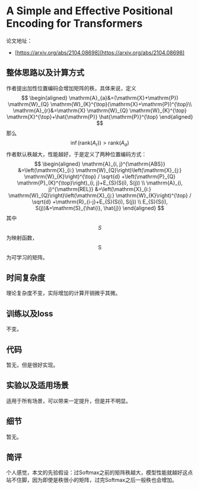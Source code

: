 # A Simple and Effective Positional Encoding for Transformers

论文地址：

- [https://arxiv.org/abs/2104.08698](https://arxiv.org/abs/2104.08698)



## 整体思路以及计算方式

作者提出加性位置编码会增加矩阵的秩，具体来说，定义
$$
\begin{aligned}
    \mathrm{A}_{a}&=(\mathrm{X}+\mathrm{P}) \mathrm{W}_{Q} \mathrm{W}_{K}^{\top}(\mathrm{X}+\mathrm{P})^{\top}\\
    \mathrm{A}_{r}&=\mathrm{X} \mathrm{W}_{Q} \mathrm{W}_{K}^{\top} \mathrm{X}^{\top}+\hat{\mathrm{P}} \hat{\mathrm{P}}^{\top}
    \end{aligned}
$$
那么
$$
\inf (\mathrm{rank}(A_r)) > \mathrm{rank}(A_a)
$$
作者默认秩越大，性能越好，于是定义了两种位置编码方式：
$$
\begin{aligned}
\mathrm{A}_{i, j}^{\mathrm{ABS}} &=\left(\mathrm{X}_{i:} \mathrm{W}_{Q}\right)\left(\mathrm{X}_{j:} \mathrm{W}_{K}\right)^{\top} / \sqrt{d} +\left(\mathrm{P}_{Q} \mathrm{P}_{K}^{\top}\right)_{i, j}+E_{S}(S(i), S(j)) \\
\mathrm{A}_{i, j}^{\mathrm{REL}} &=\left(\mathrm{X}_{i:} \mathrm{W}_{Q}\right)\left(\mathrm{X}_{j:} \mathrm{W}_{K}\right)^{\top} / \sqrt{d} +\mathrm{R}_{i-j}+E_{S}(S(i), S(j)) \\
E_{S}(S(i), S(j))&=\mathrm{S}_{\hat{i}, \hat{j}}
\end{aligned}
$$
其中$$S$$为映射函数，$$\mathrm S$$为可学习的矩阵。



## 时间复杂度

理论复杂度不变，实际增加的计算开销微乎其微。



## 训练以及loss

不变。



## 代码

暂无，但是很好实现。



## 实验以及适用场景

适用于所有场景，可以带来一定提升，但是并不明显。



## 细节

暂无。



## 简评

个人感觉，本文的先验假设：过Softmax之前的矩阵秩越大，模型性能就越好这点站不住脚，因为即使是秩很小的矩阵，过完Softmax之后一般秩也会增加。